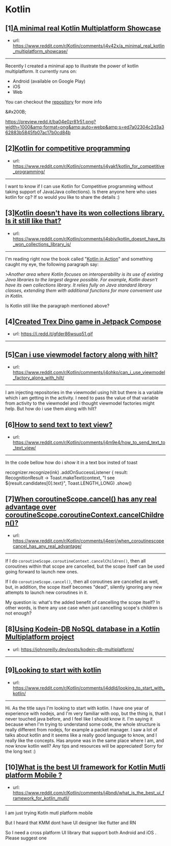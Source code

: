# Kotlin
## [1][A minimal real Kotlin Multiplatform Showcase](https://www.reddit.com/r/Kotlin/comments/j4v42x/a_minimal_real_kotlin_multiplatform_showcase/)
- url: https://www.reddit.com/r/Kotlin/comments/j4v42x/a_minimal_real_kotlin_multiplatform_showcase/
---
Recently I created a minimal app to illustrate the power of kotlin multiplatform. It currently runs on:

* Android (available on Google Play)
* iOS
* Web

You can checkout the [repository](https://github.com/moallemi/kotlin-multiplatform-showcase) for more info

&amp;#x200B;

https://preview.redd.it/ba04e0zr81r51.png?width=1000&amp;format=png&amp;auto=webp&amp;s=ed7a02304c2d3a362883b5845fb07ac17b0cd84b
## [2][Kotlin for competitive programming](https://www.reddit.com/r/Kotlin/comments/j4yakf/kotlin_for_competitive_programming/)
- url: https://www.reddit.com/r/Kotlin/comments/j4yakf/kotlin_for_competitive_programming/
---
I want to know if I can use Kotlin for Competitive programming without taking support of Java(Java collections).
Is there anyone here who uses kotlin for cp? 
If so would you like to share the details :)
## [3][Kotlin doesn't have its won collections library. Is it still like that?](https://www.reddit.com/r/Kotlin/comments/j4sbjy/kotlin_doesnt_have_its_won_collections_library_is/)
- url: https://www.reddit.com/r/Kotlin/comments/j4sbjy/kotlin_doesnt_have_its_won_collections_library_is/
---
I'm reading right now the book called "[Kotlin in Action](https://www.manning.com/books/kotlin-in-action)" and something caught my eye, the following paragraph say:

&gt;*Another area where Kotlin focuses on interoperability is its use of existing Java libraries to the largest degree possible. For example, Kotlin doesn’t have its own collections library. It relies fully on Java standard library classes, extending them with additional functions for more convenient use in Kotlin.* 

Is Kotlin still like the paragraph mentioned above?
## [4][Created Trex Dino game in Jetpack Compose](https://www.reddit.com/r/Kotlin/comments/j4daz1/created_trex_dino_game_in_jetpack_compose/)
- url: https://i.redd.it/gfder86wsuq51.gif
---

## [5][Can i use viewmodel factory along with hilt?](https://www.reddit.com/r/Kotlin/comments/j4ohko/can_i_use_viewmodel_factory_along_with_hilt/)
- url: https://www.reddit.com/r/Kotlin/comments/j4ohko/can_i_use_viewmodel_factory_along_with_hilt/
---
I am injecting repositories in the viewmodel using hilt but there is a variable which i am getting in the activity. I need to pass the value of that variable from activity to the viewmodel and i thought viewmodel factories might help. But how do i use them along with hilt?
## [6][How to send text to text view?](https://www.reddit.com/r/Kotlin/comments/j4m9e4/how_to_send_text_to_text_view/)
- url: https://www.reddit.com/r/Kotlin/comments/j4m9e4/how_to_send_text_to_text_view/
---
In the code bellow how do i show it in a text box insted of toast

recognizer.recognize(ink)
            .addOnSuccessListener { result: RecognitionResult -&gt;
                Toast.makeText(context, "I see ${result.candidates[0].text}", Toast.LENGTH_LONG)
                    .show()
## [7][When coroutineScope.cancel() has any real advantage over coroutineScope.coroutineContext.cancelChildren()?](https://www.reddit.com/r/Kotlin/comments/j4eerj/when_coroutinescopecancel_has_any_real_advantage/)
- url: https://www.reddit.com/r/Kotlin/comments/j4eerj/when_coroutinescopecancel_has_any_real_advantage/
---
If I do `coroutineScope.coroutineContext.cancelChildren()`, then all coroutines within that scope are cancelled, but the scope itself can be used going forward to launch new ones.

If I do `coroutineScope.cancel()`, then all coroutines are cancelled as well, but, in addition, the scope itself becomes "dead", silently ignoring any new attempts to launch new coroutines in it.

My question is: what's the added benefit of cancelling the scope itself? In other words, is there any use case when just cancelling scope's children is not enough?
## [8][Using Kodein-DB NoSQL database in a Kotlin Multiplatform project](https://www.reddit.com/r/Kotlin/comments/j4ir0u/using_kodeindb_nosql_database_in_a_kotlin/)
- url: https://johnoreilly.dev/posts/kodein-db-multiplatform/
---

## [9][Looking to start with kotlin](https://www.reddit.com/r/Kotlin/comments/j4ddld/looking_to_start_with_kotlin/)
- url: https://www.reddit.com/r/Kotlin/comments/j4ddld/looking_to_start_with_kotlin/
---
Hi. As the title says I'm looking to start with kotlin. I have one year of experience with nodejs, and I'm very familiar with oop, but the thing is, that I never touched java before, and I feel like I should know it. I'm saying it because when I'm trying to understand some code, the whole structure is really different from nodejs, for example a packet manager. I saw a lot of talks about kotlin and it seems like a really good language to know, and I really like the concepts. Has anyone was in the same place where I am, and now know kotlin well? Any tips and resources will be appreciated! Sorry for the long text :)
## [10][What is the best UI framework for Kotlin Mutli platform Mobile ?](https://www.reddit.com/r/Kotlin/comments/j4bndi/what_is_the_best_ui_framework_for_kotlin_mutli/)
- url: https://www.reddit.com/r/Kotlin/comments/j4bndi/what_is_the_best_ui_framework_for_kotlin_mutli/
---
I am just trying Kotln mutl platform mobile 

But I heard that KMM dont have UI designer like flutter and RN

So I need a cross platform UI library that support both Android and iOS . Please suggest one

